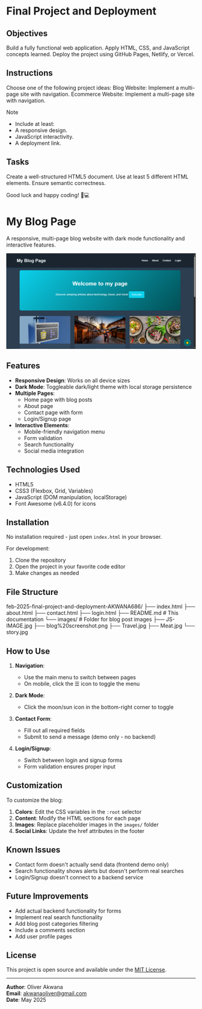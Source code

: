 # Final Project and Deployment

## Objectives
Build a fully functional web application.
Apply HTML, CSS, and JavaScript concepts learned.
Deploy the project using GitHub Pages, Netlify, or Vercel.

## Instructions
Choose one of the following project ideas:
Blog Website: Implement a multi-page site with navigation.
Ecommerce Website: Implement a multi-page site with navigation.

>[!NOTE]
> - Include at least:
> - A responsive design.
> - JavaScript interactivity.
> - A deployment link.

## Tasks

Create a well-structured HTML5 document.
Use at least 5 different HTML elements.
Ensure semantic correctness.

Good luck and happy coding! 🚀💻

# My Blog Page

A responsive, multi-page blog website with dark mode functionality and interactive features.

![Blog Screenshot](images/blog%20screenshot.png)

## Features

- **Responsive Design**: Works on all device sizes
- **Dark Mode**: Toggleable dark/light theme with local storage persistence
- **Multiple Pages**: 
  - Home page with blog posts
  - About page
  - Contact page with form
  - Login/Signup page
- **Interactive Elements**:
  - Mobile-friendly navigation menu
  - Form validation
  - Search functionality
  - Social media integration

## Technologies Used

- HTML5
- CSS3 (Flexbox, Grid, Variables)
- JavaScript (DOM manipulation, localStorage)
- Font Awesome (v6.4.0) for icons

## Installation

No installation required - just open `index.html` in your browser.

For development:
1. Clone the repository
2. Open the project in your favorite code editor
3. Make changes as needed

## File Structure
feb-2025-final-project-and-deployment-AKWANA686/
├── index.html
├── about.html
├── contact.html
├── login.html
├── README.md # This documentation
└── images/ # Folder for blog post images
├── JS-IMAGE.jpg
├── blog%20screenshot.png 
├── Travel.jpg
├── Meat.jpg
└── story.jpg


## How to Use

1. **Navigation**:
   - Use the main menu to switch between pages
   - On mobile, click the ☰ icon to toggle the menu

2. **Dark Mode**:
   - Click the moon/sun icon in the bottom-right corner to toggle

3. **Contact Form**:
   - Fill out all required fields
   - Submit to send a message (demo only - no backend)

4. **Login/Signup**:
   - Switch between login and signup forms
   - Form validation ensures proper input

## Customization

To customize the blog:

1. **Colors**: Edit the CSS variables in the `:root` selector
2. **Content**: Modify the HTML sections for each page
3. **Images**: Replace placeholder images in the `images/` folder
4. **Social Links**: Update the href attributes in the footer



## Known Issues

- Contact form doesn't actually send data (frontend demo only)
- Search functionality shows alerts but doesn't perform real searches
- Login/Signup doesn't connect to a backend service

## Future Improvements

- Add actual backend functionality for forms
- Implement real search functionality
- Add blog post categories filtering
- Include a comments section
- Add user profile pages

## License

This project is open source and available under the [MIT License](LICENSE).

---

**Author**: Oliver Akwana  
**Email**: akwanaoliver@gmail.com  
**Date**: May 2025

